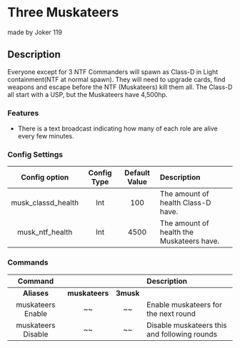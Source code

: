 Three Muskateers
======
made by Joker 119
## Description
Everyone except for 3 NTF Commanders will spawn as Class-D in Light containment(NTF at normal spawn). They will need to upgrade cards, find weapons and escape before the NTF (Muskateers) kill them all. The Class-D all start with a USP, but the Muskateers have 4,500hp.

### Features
 - There is a text broadcast indicating how many of each role are alive every few minutes.

### Config Settings
Config option | Config Type | Default Value | Description
:---: | :---: | :---: | :------
musk_classd_health | Int | 100 | The amount of health Class-D have.
musk_ntf_health | Int | 4500 | The amount of health the Muskateers have.

### Commands
  Command |  |  | Description
:---: | :---: | :---: | :------
**Aliases** | **muskateers** | **3musk**
muskateers Enable | ~~ | ~~ | Enable muskateers for the next round
muskateers Disable | ~~ | ~~ | Disable muskateers this and following rounds

